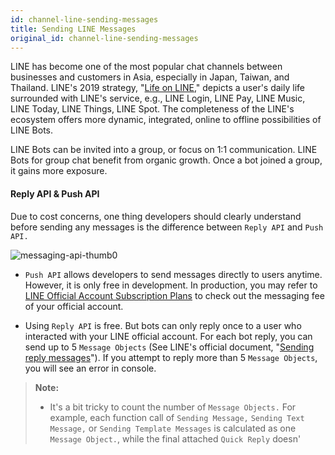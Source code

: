 ```yaml
---
id: channel-line-sending-messages
title: Sending LINE Messages
original_id: channel-line-sending-messages
---
```


LINE has become one of the most popular chat channels between businesses and customers in Asia, especially in Japan, Taiwan, and Thailand. LINE's 2019 strategy, "[Life on LINE](https://www.youtube.com/watch?v=vrkVmOlaLis)," depicts a user's daily life surrounded with LINE's service, e.g., LINE Login, LINE Pay, LINE Music, LINE Today, LINE Things, LINE Spot. The completeness of the LINE's ecosystem offers more dynamic, integrated, online to offline possibilities of LINE Bots.

LINE Bots can be invited into a group, or focus on 1:1 communication. LINE Bots for group chat benefit from organic growth. Once a bot joined a group, it gains more exposure.

#### Reply API & Push API

Due to cost concerns, one thing developers should clearly understand before sending any messages is the difference between `Reply API` and `Push API.`

![messaging-api-thumb0](https://user-images.githubusercontent.com/662387/70490029-4cdea680-1b38-11ea-9979-2f9a68cb02cd.png)

- `Push API` allows developers to send messages directly to users anytime. However, it is only free in development. In production, you may refer to [LINE Official Account Subscription Plans](https://www.linebiz.com/id-en/service/line-account-connect/) to check out the messaging fee of your official account.

- Using `Reply API` is free. But bots can only reply once to a user who interacted with your LINE official account. For each bot reply, you can send up to 5 `Message Objects` (See LINE's official document, "[Sending reply messages](https://developers.line.biz/en/docs/messaging-api/building-bot/#sending-reply-messages)"). If you attempt to reply more than 5 `Message Objects`, you will see an error in console.

> **Note:**
>
> - It's a bit tricky to count the number of `Message Objects.` For example, each function call of `Sending Message,` `Sending Text Message,` or `Sending Template Messages` is calculated as one `Message Object.`, while the final attached `Quick Reply` doesn'